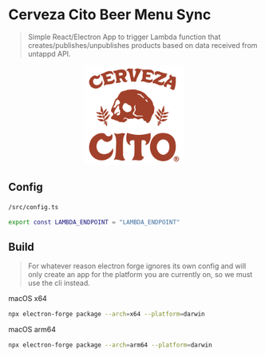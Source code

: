 # Cerveza Cito Beer Menu Sync

> Simple React/Electron App to trigger Lambda function that creates/publishes/unpublishes products based on data received from untappd API.

<p align="center">
    <img src="./src/assets/logo.png" alt="Cerveza Cito" width="200" />
</p>

## Config

`/src/config.ts`

```bash
export const LAMBDA_ENDPOINT = "LAMBDA_ENDPOINT"
```

## Build

> For whatever reason electron forge ignores its own config and will only create an app for the platform you are currently on, so we must use the cli instead.

macOS x64

```bash
npx electron-forge package --arch=x64 --platform=darwin
```

macOS arm64

```bash
npx electron-forge package --arch=arm64 --platform=darwin
```
